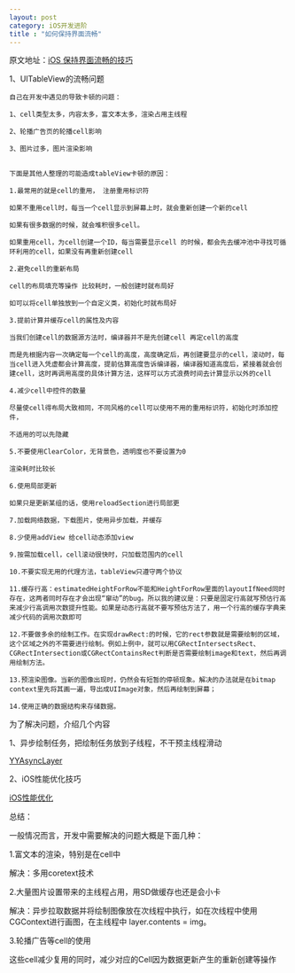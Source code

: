 ```yaml
---
layout: post
category: iOS开发进阶
title : "如何保持界面流畅"
---
```


原文地址：[iOS 保持界面流畅的技巧](https://blog.ibireme.com/2015/11/12/smooth_user_interfaces_for_ios/)



1、UITableView的流畅问题

```
自己在开发中遇见的导致卡顿的问题：

1、cell类型太多，内容太多，富文本太多，渲染占用主线程

2、轮播广告页的轮播cell影响

3、图片过多，图片渲染影响


下面是其他人整理的可能造成tableView卡顿的原因：

1.最常用的就是cell的重用， 注册重用标识符

如果不重用cell时，每当一个cell显示到屏幕上时，就会重新创建一个新的cell

如果有很多数据的时候，就会堆积很多cell。

如果重用cell，为cell创建一个ID，每当需要显示cell 的时候，都会先去缓冲池中寻找可循环利用的cell，如果没有再重新创建cell

2.避免cell的重新布局

cell的布局填充等操作 比较耗时，一般创建时就布局好

如可以将cell单独放到一个自定义类，初始化时就布局好

3.提前计算并缓存cell的属性及内容

当我们创建cell的数据源方法时，编译器并不是先创建cell 再定cell的高度

而是先根据内容一次确定每一个cell的高度，高度确定后，再创建要显示的cell，滚动时，每当cell进入凭虚都会计算高度，提前估算高度告诉编译器，编译器知道高度后，紧接着就会创建cell，这时再调用高度的具体计算方法，这样可以方式浪费时间去计算显示以外的cell

4.减少cell中控件的数量

尽量使cell得布局大致相同，不同风格的cell可以使用不用的重用标识符，初始化时添加控件，

不适用的可以先隐藏

5.不要使用ClearColor，无背景色，透明度也不要设置为0

渲染耗时比较长

6.使用局部更新

如果只是更新某组的话，使用reloadSection进行局部更

7.加载网络数据，下载图片，使用异步加载，并缓存

8.少使用addView 给cell动态添加view

9.按需加载cell，cell滚动很快时，只加载范围内的cell

10.不要实现无用的代理方法，tableView只遵守两个协议

11.缓存行高：estimatedHeightForRow不能和HeightForRow里面的layoutIfNeed同时存在，这两者同时存在才会出现“窜动”的bug。所以我的建议是：只要是固定行高就写预估行高来减少行高调用次数提升性能。如果是动态行高就不要写预估方法了，用一个行高的缓存字典来减少代码的调用次数即可

12.不要做多余的绘制工作。在实现drawRect:的时候，它的rect参数就是需要绘制的区域，这个区域之外的不需要进行绘制。例如上例中，就可以用CGRectIntersectsRect、CGRectIntersection或CGRectContainsRect判断是否需要绘制image和text，然后再调用绘制方法。

13.预渲染图像。当新的图像出现时，仍然会有短暂的停顿现象。解决的办法就是在bitmap context里先将其画一遍，导出成UIImage对象，然后再绘制到屏幕；

14.使用正确的数据结构来存储数据。

```

为了解决问题，介绍几个内容



1、异步绘制任务，把绘制任务放到子线程，不干预主线程滑动

[YYAsyncLayer](https://github.com/ibireme/YYAsyncLayer)



2、iOS性能优化技巧

[iOS性能优化](http://www.devqinwei.com/2015/12/02/多贴总结-ios性能优化技巧/)





总结：

一般情况而言，开发中需要解决的问题大概是下面几种：

1.富文本的渲染，特别是在cell中

解决：多用coretext技术

2.大量图片设置带来的主线程占用，用SD做缓存也还是会小卡

解决：异步拉取数据并将绘制图像放在次线程中执行，如在次线程中使用 CGContext进行画图，在主线程中 layer.contents = img。

3.轮播广告等cell的使用

这些cell减少复用的同时，减少对应的Cell因为数据更新产生的重新创建等操作